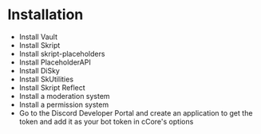 # Installation

* Install Vault
* Install Skript
* Install skript-placeholders
* Install PlaceholderAPI
* Install DiSky
* Install SkUtilities
* Install Skript Reflect
* Install a moderation system
* Install a permission system&#x20;
* Go to the Discord Developer Portal and create an application to get the token and add it as your bot token in cCore's options
